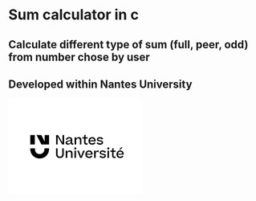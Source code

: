 
# Sum calculator in c
Calculate different type of sum (full, peer, odd) from number chose by user
---
**Developed within Nantes University**
---
![Nantes Université](../obj/Nantes-univ-Logo.png)